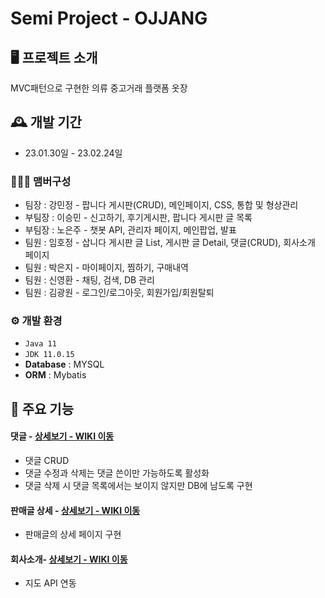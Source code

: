 # Semi Project - OJJANG

## 🖥️ 프로젝트 소개
MVC패턴으로 구현한 의류 중고거래 플랫폼 옷장
<br>

## 🕰️ 개발 기간
* 23.01.30일 - 23.02.24일

### 🧑‍🤝‍🧑 맴버구성
 - 팀장  : 강민정 - 팝니다 게시판(CRUD), 메인페이지, CSS, 통합 및 형상관리
 - 부팀장 : 이승민 - 신고하기, 후기게시판, 팝니다 게시판 글 목록
 - 부팀장 : 노은주 - 챗봇 API, 관리자 페이지, 메인팝업, 발표
 - 팀원 : 임호정 - 삽니다 게시판 글 List, 게시판 글 Detail, 댓글(CRUD), 회사소개 페이지
 - 팀원 : 박은지 - 마이페이지, 찜하기, 구매내역
 - 팀원 : 신영환 - 채팅, 검색, DB 관리
 - 팀원 : 김광원 - 로그인/로그아웃, 회원가입/회원탈퇴

### ⚙️ 개발 환경
- `Java 11`
- `JDK 11.0.15`
- **Database** : MYSQL
- **ORM** : Mybatis

## 📌 주요 기능
#### 댓글 - <a href="" >상세보기 - WIKI 이동</a>
- 댓글 CRUD
- 댓글 수정과 삭제는 댓글 쓴이만 가능하도록 활성화
- 댓글 삭제 시 댓글 목록에서는 보이지 않지만 DB에 남도록 구현
#### 판매글 상세 - <a href="" >상세보기 - WIKI 이동</a>
- 판매글의 상세 페이지 구현
#### 회사소개- <a href="" >상세보기 - WIKI 이동</a>
- 지도 API 연동


